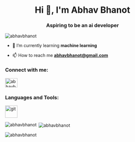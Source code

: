 <h1 align="center">Hi 👋, I'm Abhav Bhanot</h1>
<h3 align="center">Aspiring to be an ai developer</h3>

<p align="left"> <img src="https://komarev.com/ghpvc/?username=abhavbhanot&label=Profile%20views&color=0e75b6&style=flat" alt="abhavbhanot" /> </p>

- 🌱 I’m currently learning **machine learning**

- 📫 How to reach me **abhavbhanot@gmail.com**

<h3 align="left">Connect with me:</h3>
<p align="left">
<a href="https://linkedin.com/in/abhavbhanot" target="blank"><img align="center" src="https://raw.githubusercontent.com/rahuldkjain/github-profile-readme-generator/master/src/images/icons/Social/linked-in-alt.svg" alt="abhavbhanot" height="30" width="40" /></a>
</p>

<h3 align="left">Languages and Tools:</h3>
<p align="left"> <a href="https://git-scm.com/" target="_blank" rel="noreferrer"> <img src="https://www.vectorlogo.zone/logos/git-scm/git-scm-icon.svg" alt="git" width="40" height="40"/> </a> </p>

<p><img align="left" src="https://github-readme-stats.vercel.app/api/top-langs?username=abhavbhanot&show_icons=true&locale=en&layout=compact" alt="abhavbhanot" /></p>

<p>&nbsp;<img align="center" src="https://github-readme-stats.vercel.app/api?username=abhavbhanot&show_icons=true&locale=en" alt="abhavbhanot" /></p>

<p><img align="center" src="https://github-readme-streak-stats.herokuapp.com/?user=abhavbhanot&" alt="abhavbhanot" /></p>

